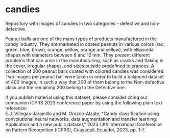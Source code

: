 # candies
Repository with images of candies in two categories - defective and non-defective.

Peanut balls are one of the many types of products manufactured in the candy industry. They are marketed in coated peanuts in various colors (red, green, blue, brown, orange, yellow, orange and yellow), with ellipsoidal shapes with diameters between 8 and 12 mm.
They present different problems that can arise in the manufacturing, such as cracks and flaking in the cover, irregular shapes, and sizes outside predefined tolerances.
A collection of 200 peanut balls coated with colored candies was considered. Two images per peanut ball were taken in order to build a balanced dataset of 400 images, in such a way that 200 of them belong to the Non-defective class and the remaining 200 belong to the Defective one. 

If you publish material using this dataset, please consider citing our companion ICPRS 2023 conference paper by using the following plain text reference:
<br/>
E.J. Villegas-Jaramillo and M. Orozco-Alzate, "Candy classification using convolutional neural networks, data augmentation and transfer learning: Application and a new public dataset," 2023 13th International Conference 
on Pattern Recognition (ICPRS), Guayaquil, Ecuador, 2023, pp. 1-7.
